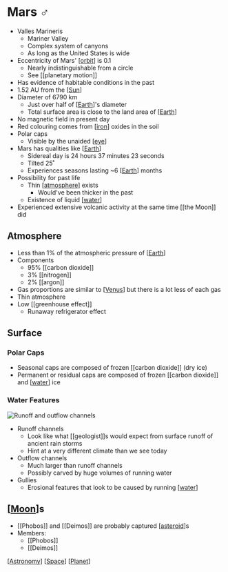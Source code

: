 # Mars ♂

- Valles Marineris
  - Mariner Valley
  - Complex system of canyons
  - As long as the United States is wide
- Eccentricity of Mars' [[orbit]] is 0.1
  - Nearly indistinguishable from a circle
  - See [[planetary motion]]
- Has evidence of habitable conditions in the past
- 1.52 AU from the [[Sun]]
- Diameter of 6790 km
  - Just over half of [[Earth]]'s diameter
  - Total surface area is close to the land area of [[Earth]]
- No magnetic field in present day
- Red colouring comes from [[iron]] oxides in the soil
- Polar caps
  - Visible by the unaided [[eye]]
- Mars has qualities like [[Earth]]
  - Sidereal day is 24 hours 37 minutes 23 seconds
  - Tilted 25˚
  - Experiences seasons lasting ~6 [[Earth]] months
- Possibility for past life
  - Thin [[atmosphere]] exists
    - Would've been thicker in the past
  - Existence of liquid [[water]]
- Experienced extensive volcanic activity at the same time [[the Moon]] did

## Atmosphere

- Less than 1% of the atmospheric pressure of [[Earth]]
- Components
  - 95% [[carbon dioxide]]
  - 3% [[nitrogen]]
  - 2% [[argon]]
- Gas proportions are similar to [[Venus]] but there is a lot less of each gas
- Thin atmosphere
- Low [[greenhouse effect]]
  - Runaway refrigerator effect

## Surface

### Polar Caps

- Seasonal caps are composed of frozen [[carbon dioxide]] (dry ice)
- Permanent or residual caps are composed of frozen [[carbon dioxide]] and [[water]] ice

### Water Features

![Runoff and outflow channels](/assets/second-brain/2020-11-09-10-35-26.png)

- Runoff channels
  - Look like what [[geologist]]s would expect from surface runoff of ancient rain storms
  - Hint at a very different climate than we see today
- Outflow channels
  - Much larger than runoff channels
  - Possibly carved by huge volumes of running water
- Gullies
  - Erosional features that look to be caused by running [[water]]

## [[Moon]]s

- [[Phobos]] and [[Deimos]] are probably captured [[asteroid]]s
- Members:
  - [[Phobos]]
  - [[Deimos]]

[[Astronomy]] [[Space]] [[Planet]]

[//begin]: # "Autogenerated link references for markdown compatibility"
[orbit]: orbit "Orbit"
[planetary-motion]: planetary-motion "Planetary Motion"
[sun]: sun "Sun"
[earth]: earth "Earth 🜨"
[iron]: iron "Iron"
[eye]: eye "Eye"
[atmosphere]: atmosphere "Atmosphere"
[water]: water "Water"
[the-moon]: the-moon "The Moon"
[venus]: venus "Venus ♀"
[greenhouse-effect]: greenhouse-effect "Greenhouse Effect"
[moon]: moon "Moon"
[asteroid]: asteroid "Asteroid"
[astronomy]: astronomy "Astronomy"
[space]: space "Space"
[planet]: planet "Planet"
[//end]: # "Autogenerated link references"
